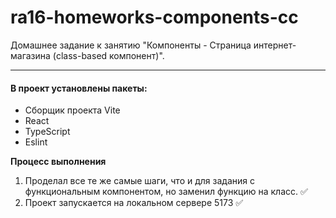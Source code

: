 # ra16-homeworks-components-cc

Домашнее задание к занятию "Компоненты - Страница интернет-магазина (class-based компонент)".

***

#### В проект установлены пакеты:

+ Сборщик проекта Vite 
+ React
+ TypeScript
+ Eslint

**Процесс выполнения**

1. Проделал все те же самые шаги, что и для задания с функциональным компонентом, но заменил функцию на класс. ✅
2. Проект запускается на локальном сервере 5173 ✅